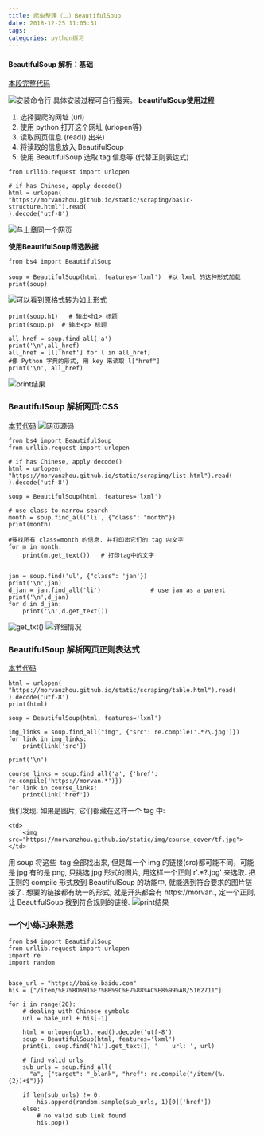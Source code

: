 ```yaml
---
title: 爬虫整理（二）BeautifulSoup
date: 2018-12-25 11:05:31
tags:
categories: python练习
---
```


#### BeautifulSoup 解析：基础
[本段完整代码](https://github.com/MorvanZhou/easy-scraping-tutorial/blob/master/notebook/2-1-beautifulsoup-basic.ipynb)

![安装命令行](https://upload-images.jianshu.io/upload_images/14597179-972acc5683052977.png?imageMogr2/auto-orient/strip%7CimageView2/2/w/1240)
具体安装过程可自行搜索。
**beautifulSoup使用过程**
1. 选择要爬的网址 (url)
2. 使用 python 打开这个网址 (urlopen等)
3. 读取网页信息 (read() 出来)
4. 将读取的信息放入 BeautifulSoup
5. 使用 BeautifulSoup 选取 tag 信息等 (代替正则表达式)
```
from urllib.request import urlopen

# if has Chinese, apply decode()
html = urlopen(
"https://morvanzhou.github.io/static/scraping/basic-structure.html").read(
).decode('utf-8')
```
![与上章同一个网页](https://upload-images.jianshu.io/upload_images/14597179-d4b80cef625ef7b0.png?imageMogr2/auto-orient/strip%7CimageView2/2/w/1240)

**使用BeautifulSoup筛选数据**
```
from bs4 import BeautifulSoup

soup = BeautifulSoup(html, features='lxml')  #以 lxml 的这种形式加载
print(soup)
```
![可以看到原格式转为如上形式](https://upload-images.jianshu.io/upload_images/14597179-ab04ce3575b957d6.png?imageMogr2/auto-orient/strip%7CimageView2/2/w/1240)

```
print(soup.h1)   # 输出<h1> 标题
print(soup.p)  # 输出<p> 标题

all_href = soup.find_all('a')
print('\n',all_href)
all_href = [l['href'] for l in all_href] 
#像 Python 字典的形式, 用 key 来读取 l["href"]
print('\n', all_href)
```
![print结果](https://upload-images.jianshu.io/upload_images/14597179-d23938e9b6c5424d.png?imageMogr2/auto-orient/strip%7CimageView2/2/w/1240)

### BeautifulSoup 解析网页:CSS

[本节代码](https://github.com/MorvanZhou/easy-scraping-tutorial/blob/master/notebook/2-2-beautifulsoup-css.ipynb)
![网页源码](https://upload-images.jianshu.io/upload_images/14597179-92507ccb838ab38a.png?imageMogr2/auto-orient/strip%7CimageView2/2/w/1240)

```
from bs4 import BeautifulSoup
from urllib.request import urlopen

# if has Chinese, apply decode()
html = urlopen(
"https://morvanzhou.github.io/static/scraping/list.html").read(
).decode('utf-8')

soup = BeautifulSoup(html, features='lxml')

# use class to narrow search
month = soup.find_all('li', {"class": "month"})
print(month)

#要找所有 class=month 的信息. 并打印出它们的 tag 内文字
for m in month:
    print(m.get_text())   # 打印tag中的文字


jan = soup.find('ul', {"class": 'jan'})
print('\n',jan)
d_jan = jan.find_all('li')              # use jan as a parent
print('\n',d_jan)
for d in d_jan:
    print('\n',d.get_text())
```
![get_txt()](https://upload-images.jianshu.io/upload_images/14597179-4ee3fccc37d160d7.png?imageMogr2/auto-orient/strip%7CimageView2/2/w/1240)
![详细情况](https://upload-images.jianshu.io/upload_images/14597179-a13fb259bf35f0fe.png?imageMogr2/auto-orient/strip%7CimageView2/2/w/1240)

### BeautifulSoup 解析网页正则表达式
[本节代码](https://github.com/MorvanZhou/easy-scraping-tutorial/blob/master/notebook/2-3-beautifulsoup-regex.ipynb)
```
html = urlopen(
"https://morvanzhou.github.io/static/scraping/table.html").read(
).decode('utf-8')
print(html)

soup = BeautifulSoup(html, features='lxml')

img_links = soup.find_all("img", {"src": re.compile('.*?\.jpg')})
for link in img_links:
    print(link['src'])

print('\n')

course_links = soup.find_all('a', {'href': re.compile('https://morvan.*')})
for link in course_links:
    print(link['href'])
```
我们发现, 如果是图片, 它们都藏在这样一个 tag 中:
```
<td>
    <img src="https://morvanzhou.github.io/static/img/course_cover/tf.jpg">
</td>
```
用 soup 将这些 <img> tag 全部找出来, 但是每一个 img 的链接(src)都可能不同，可能是 jpg 有的是 png, 只挑选 jpg 形式的图片, 用这样一个正则 r'.*?\.jpg' 来选取. 把正则的 compile 形式放到 BeautifulSoup 的功能中, 就能选到符合要求的图片链接了.
想要的链接都有统一的形式, 就是开头都会有 https://morvan., 定一个正则, 让 BeautifulSoup 找到符合规则的链接.
![print结果](https://upload-images.jianshu.io/upload_images/14597179-a8138d244e0abd66.png?imageMogr2/auto-orient/strip%7CimageView2/2/w/1240)

### 一个小练习来熟悉
```
from bs4 import BeautifulSoup
from urllib.request import urlopen
import re
import random


base_url = "https://baike.baidu.com"
his = ["/item/%E7%BD%91%E7%BB%9C%E7%88%AC%E8%99%AB/5162711"]

for i in range(20):
    # dealing with Chinese symbols
    url = base_url + his[-1]

    html = urlopen(url).read().decode('utf-8')
    soup = BeautifulSoup(html, features='lxml')
    print(i, soup.find('h1').get_text(), '    url: ', url)

    # find valid urls
    sub_urls = soup.find_all(
      "a", {"target": "_blank", "href": re.compile("/item/(%.{2})+$")})

    if len(sub_urls) != 0:
        his.append(random.sample(sub_urls, 1)[0]['href'])
    else:
        # no valid sub link found
        his.pop()
```
